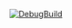 [![DebugBuild](https://github.com/has0825/GE3-CG3/actions/workflows/DebugBuild.yml/badge.svg)](https://github.com/has0825/GE3-CG3/actions/workflows/DebugBuild.yml)
